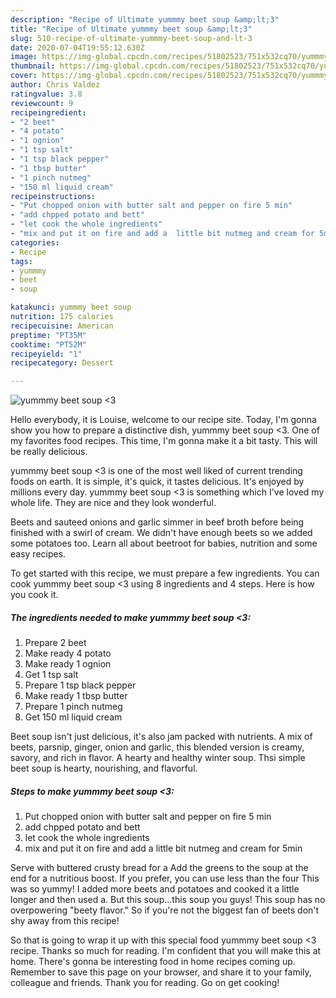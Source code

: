 ```yaml
---
description: "Recipe of Ultimate yummmy beet soup &amp;lt;3"
title: "Recipe of Ultimate yummmy beet soup &amp;lt;3"
slug: 510-recipe-of-ultimate-yummmy-beet-soup-and-lt-3
date: 2020-07-04T19:55:12.630Z
image: https://img-global.cpcdn.com/recipes/51802523/751x532cq70/yummmy-beet-soup-3-recipe-main-photo.jpg
thumbnail: https://img-global.cpcdn.com/recipes/51802523/751x532cq70/yummmy-beet-soup-3-recipe-main-photo.jpg
cover: https://img-global.cpcdn.com/recipes/51802523/751x532cq70/yummmy-beet-soup-3-recipe-main-photo.jpg
author: Chris Valdez
ratingvalue: 3.8
reviewcount: 9
recipeingredient:
- "2 beet"
- "4 potato"
- "1 ognion"
- "1 tsp salt"
- "1 tsp black pepper"
- "1 tbsp butter"
- "1 pinch nutmeg"
- "150 ml liquid cream"
recipeinstructions:
- "Put chopped onion with butter salt and pepper on fire 5 min"
- "add chpped potato and bett"
- "let cook the whole ingredients"
- "mix and put it on fire and add a  little bit nutmeg and cream for 5min"
categories:
- Recipe
tags:
- yummmy
- beet
- soup

katakunci: yummmy beet soup 
nutrition: 175 calories
recipecuisine: American
preptime: "PT35M"
cooktime: "PT52M"
recipeyield: "1"
recipecategory: Dessert

---
```



![yummmy beet soup &lt;3](https://img-global.cpcdn.com/recipes/51802523/751x532cq70/yummmy-beet-soup-3-recipe-main-photo.jpg)

Hello everybody, it is Louise, welcome to our recipe site. Today, I'm gonna show you how to prepare a distinctive dish, yummmy beet soup &lt;3. One of my favorites food recipes. This time, I'm gonna make it a bit tasty. This will be really delicious.

yummmy beet soup &lt;3 is one of the most well liked of current trending foods on earth. It is simple, it's quick, it tastes delicious. It's enjoyed by millions every day. yummmy beet soup &lt;3 is something which I've loved my whole life. They are nice and they look wonderful.

Beets and sauteed onions and garlic simmer in beef broth before being finished with a swirl of cream. We didn&#39;t have enough beets so we added some potatoes too. Learn all about beetroot for babies, nutrition and some easy recipes.


To get started with this recipe, we must prepare a few ingredients. You can cook yummmy beet soup &lt;3 using 8 ingredients and 4 steps. Here is how you cook it.

<!--inarticleads1-->

##### The ingredients needed to make yummmy beet soup &lt;3:

1. Prepare 2 beet
1. Make ready 4 potato
1. Make ready 1 ognion
1. Get 1 tsp salt
1. Prepare 1 tsp black pepper
1. Make ready 1 tbsp butter
1. Prepare 1 pinch nutmeg
1. Get 150 ml liquid cream


Beet soup isn&#39;t just delicious, it&#39;s also jam packed with nutrients. A mix of beets, parsnip, ginger, onion and garlic, this blended version is creamy, savory, and rich in flavor. A hearty and healthy winter soup. Thsi simple beet soup is hearty, nourishing, and flavorful. 

<!--inarticleads2-->

##### Steps to make yummmy beet soup &lt;3:

1. Put chopped onion with butter salt and pepper on fire 5 min
1. add chpped potato and bett
1. let cook the whole ingredients
1. mix and put it on fire and add a  little bit nutmeg and cream for 5min


Serve with buttered crusty bread for a Add the greens to the soup at the end for a nutritious boost. If you prefer, you can use less than the four This was so yummy! I added more beets and potatoes and cooked it a little longer and then used a. But this soup…this soup you guys! This soup has no overpowering &#34;beety flavor.&#34; So if you&#39;re not the biggest fan of beets don&#39;t shy away from this recipe! 

So that is going to wrap it up with this special food yummmy beet soup &lt;3 recipe. Thanks so much for reading. I'm confident that you will make this at home. There's gonna be interesting food in home recipes coming up. Remember to save this page on your browser, and share it to your family, colleague and friends. Thank you for reading. Go on get cooking!
